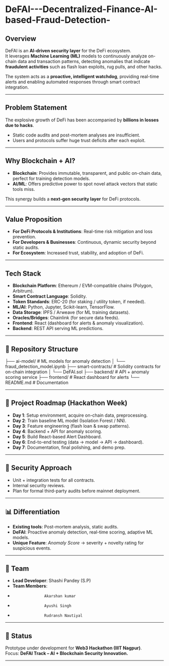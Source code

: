 # DeFAI---Decentralized-Finance-AI-based-Fraud-Detection-

##  Overview  
DeFAI is an **AI-driven security layer** for the DeFi ecosystem.  
It leverages **Machine Learning (ML)** models to continuously analyze on-chain data and transaction patterns, detecting anomalies that indicate **fraudulent activities** such as flash loan exploits, rug pulls, and other hacks.  

The system acts as a **proactive, intelligent watchdog**, providing real-time alerts and enabling automated responses through smart contract integration.  

---

##  Problem Statement  
The explosive growth of DeFi has been accompanied by **billions in losses due to hacks**.  
- Static code audits and post-mortem analyses are insufficient.  
- Users and protocols suffer huge trust deficits after each exploit.  


---

##  Why Blockchain + AI?  
- **Blockchain**: Provides immutable, transparent, and public on-chain data, perfect for training detection models.  
- **AI/ML**: Offers predictive power to spot novel attack vectors that static tools miss.  

This synergy builds a **next-gen security layer** for DeFi protocols.  

---

##  Value Proposition  
- **For DeFi Protocols & Institutions**: Real-time risk mitigation and loss prevention.  
- **For Developers & Businesses**: Continuous, dynamic security beyond static audits.  
- **For Ecosystem**: Increased trust, stability, and adoption of DeFi.  

---

##  Tech Stack  
- **Blockchain Platform**: Ethereum / EVM-compatible chains (Polygon, Arbitrum).  
- **Smart Contract Language**: Solidity.  
- **Token Standards**: ERC-20 (for staking / utility token, if needed).  
- **ML/AI**: Python, Jupyter, Scikit-learn, TensorFlow.  
- **Data Storage**: IPFS / Arweave (for ML training datasets).  
- **Oracles/Bridges**: Chainlink (for secure data feeds).  
- **Frontend**: React (dashboard for alerts & anomaly visualization).  
- **Backend**: REST API serving ML predictions.  

---

## 📂 Repository Structure  
├── ai-model/ # ML models for anomaly detection
│ └── fraud_detection_model.ipynb
├── smart-contracts/ # Solidity contracts for on-chain integration
│ └── DeFAI.sol
├── backend/ # API + anomaly scoring service
├── frontend/ # React dashboard for alerts
└── README.md # Documentation



---

## 🧪 Project Roadmap (Hackathon Week)  
- **Day 1**: Setup environment, acquire on-chain data, preprocessing.  
- **Day 2**: Train baseline ML model (Isolation Forest / NN).  
- **Day 3**: Feature engineering (flash loan & swap patterns).  
- **Day 4**: Backend + API for anomaly scoring.  
- **Day 5**: Build React-based Alert Dashboard.  
- **Day 6**: End-to-end testing (data → model → API → dashboard).  
- **Day 7**: Documentation, final polishing, and demo prep.  

---

## 🔐 Security Approach  
- Unit + integration tests for all contracts.  
- Internal security reviews.  
- Plan for formal third-party audits before mainnet deployment.  

---

## 📊 Differentiation  
- **Existing tools**: Post-mortem analysis, static audits.  
- **DeFAI**: Proactive anomaly detection, real-time scoring, adaptive ML models.  
- **Unique Feature**: *Anomaly Score* → severity + novelty rating for suspicious events.  
---

## 👥 Team  
- **Lead Developer**: Shashi Pandey (S.P)  
- **Team Members**:
-                   Akarshan kumar
-                   Ayushi Singh
-                   Rudransh Nautiyal   

---

## 📌 Status  
Prototype under development for **Web3 Hackathon (IIIT Nagpur)**.  
Focus: **DeFAI Track – AI + Blockchain Security Innovation.**  

---

